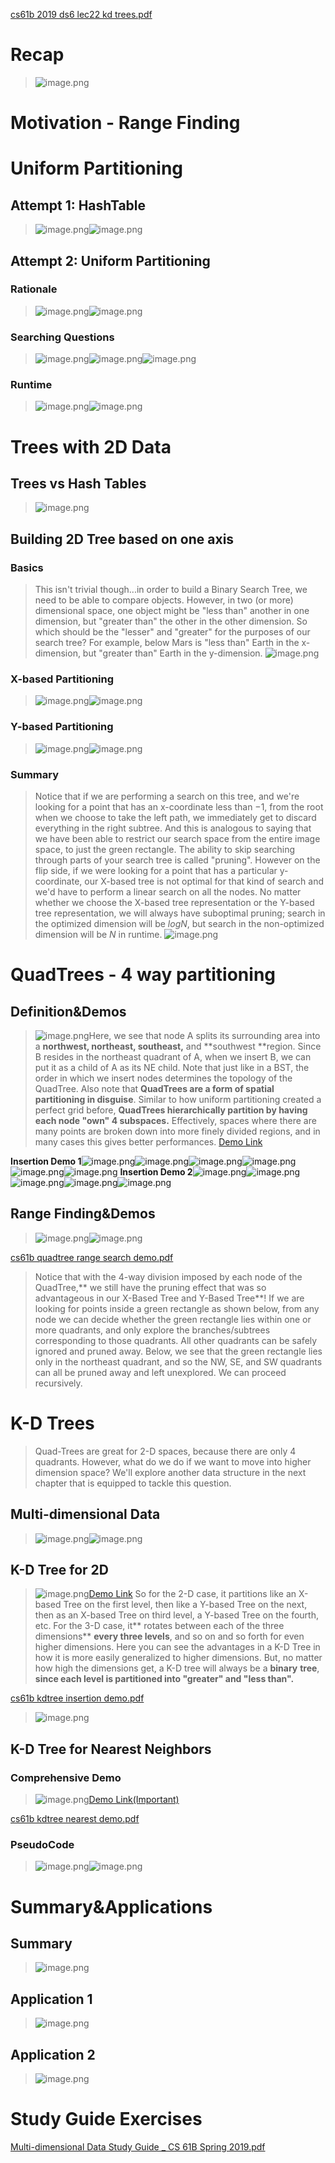 [cs61b 2019 ds6 lec22 kd trees.pdf](https://www.yuque.com/attachments/yuque/0/2023/pdf/12393765/1676795436657-fce56ee1-77fe-4d18-90ef-610b10de98fb.pdf)

# Recap
> ![image.png](QuadTrees_K-D_Trees.assets/20230302_0959402138.png)


# Motivation - Range Finding
> 



# Uniform Partitioning
## Attempt 1: HashTable
> ![image.png](QuadTrees_K-D_Trees.assets/20230302_0959406083.png)![image.png](QuadTrees_K-D_Trees.assets/20230302_0959408858.png)



## Attempt 2: Uniform Partitioning
### Rationale
> ![image.png](QuadTrees_K-D_Trees.assets/20230302_0959402330.png)![image.png](QuadTrees_K-D_Trees.assets/20230302_0959411178.png)



### Searching Questions
> ![image.png](QuadTrees_K-D_Trees.assets/20230302_0959419207.png)![image.png](QuadTrees_K-D_Trees.assets/20230302_0959417763.png)![image.png](QuadTrees_K-D_Trees.assets/20230302_0959413730.png)



### Runtime
> ![image.png](QuadTrees_K-D_Trees.assets/20230302_0959417237.png)![image.png](QuadTrees_K-D_Trees.assets/20230302_0959426088.png)




# Trees with 2D Data
## Trees vs Hash Tables
> ![image.png](QuadTrees_K-D_Trees.assets/20230302_0959422816.png)



## Building 2D Tree based on one axis
### Basics
> This isn't trivial though...in order to build a Binary Search Tree, we need to be able to compare objects. However, in two (or more) dimensional space, one object might be "less than" another in one dimension, but "greater than" the other in the other dimension. So which should be the "lesser" and "greater" for the purposes of our search tree?
> For example, below Mars is "less than" Earth in the x-dimension, but "greater than" Earth in the y-dimension.
> ![image.png](QuadTrees_K-D_Trees.assets/20230302_0959421202.png)



### X-based Partitioning
> ![image.png](QuadTrees_K-D_Trees.assets/20230302_0959423769.png)![image.png](QuadTrees_K-D_Trees.assets/20230302_0959424175.png)


### Y-based Partitioning
> ![image.png](QuadTrees_K-D_Trees.assets/20230302_0959422887.png)![image.png](QuadTrees_K-D_Trees.assets/20230302_0959425816.png)


### Summary
> Notice that if we are performing a search on this tree, and we're looking for a point that has an x-coordinate less than −1, from the root when we choose to take the left path, we immediately get to discard everything in the right subtree. And this is analogous to saying that we have been able to restrict our search space from the entire image space, to just the green rectangle. The ability to skip searching through parts of your search tree is called "pruning".
> However on the flip side, if we were looking for a point that has a particular y-coordinate, our X-based tree is not optimal for that kind of search and we'd have to perform a linear search on all the nodes.
> No matter whether we choose the X-based tree representation or the Y-based tree representation, we will always have suboptimal pruning; search in the optimized dimension will be $logN$, but search in the non-optimized dimension will be $N$ in runtime.
> ![image.png](QuadTrees_K-D_Trees.assets/20230302_0959434106.png)




# QuadTrees - 4 way partitioning
## Definition&Demos
> ![image.png](QuadTrees_K-D_Trees.assets/20230302_0959433913.png)Here, we see that node A splits its surrounding area into a **northwest, northeast, southeast,** and **southwest **region. Since B resides in the northeast quadrant of A, when we insert B, we can put it as a child of A as its NE child.
> Note that just like in a BST, the order in which we insert nodes determines the topology of the QuadTree.
> Also note that **QuadTrees are a form of spatial partitioning in disguise**. Similar to how uniform partitioning created a perfect grid before, **QuadTrees hierarchically partition by having each node "own" 4 subspaces.**
> Effectively, spaces where there are many points are broken down into more finely divided regions, and in many cases this gives better performances.
> [Demo Link](https://docs.google.com/presentation/d/1vqAJkvUxSh-Eq4iIJZevjpY29nagNTjx-4N3HpDi0UQ/pub?start=false&loop=false&delayms=3000&slide=id.g11f44e6637_0_623)

**Insertion Demo 1**![image.png](QuadTrees_K-D_Trees.assets/20230302_0959438971.png)![image.png](QuadTrees_K-D_Trees.assets/20230302_0959437290.png)![image.png](QuadTrees_K-D_Trees.assets/20230302_0959435004.png)![image.png](QuadTrees_K-D_Trees.assets/20230302_0959439004.png)![image.png](QuadTrees_K-D_Trees.assets/20230302_0959436862.png)![image.png](QuadTrees_K-D_Trees.assets/20230302_0959434777.png)
**Insertion Demo 2**![image.png](QuadTrees_K-D_Trees.assets/20230302_0959432187.png)![image.png](QuadTrees_K-D_Trees.assets/20230302_0959436664.png)![image.png](QuadTrees_K-D_Trees.assets/20230302_0959437243.png)![image.png](QuadTrees_K-D_Trees.assets/20230302_0959442117.png)![image.png](QuadTrees_K-D_Trees.assets/20230302_0959448589.png)

## Range Finding&Demos
> ![image.png](QuadTrees_K-D_Trees.assets/20230302_0959445805.png)![image.png](QuadTrees_K-D_Trees.assets/20230302_0959444894.png)

[cs61b quadtree range search demo.pdf](https://www.yuque.com/attachments/yuque/0/2023/pdf/12393765/1677073451526-42de980d-8939-40ad-a2fc-2f45ad387984.pdf)
> Notice that with the 4-way division imposed by each node of the QuadTree,** we still have the pruning effect that was so advantageous in our X-Based Tree and Y-Based Tree**! If we are looking for points inside a green rectangle as shown below, from any node we can decide whether the green rectangle lies within one or more quadrants, and only explore the branches/subtrees corresponding to those quadrants. All other quadrants can be safely ignored and pruned away. Below, we see that the green rectangle lies only in the northeast quadrant, and so the NW, SE, and SW quadrants can all be pruned away and left unexplored. We can proceed recursively.



# K-D Trees
> Quad-Trees are great for 2-D spaces, because there are only 4 quadrants. However, what do we do if we want to move into higher dimension space? We'll explore another data structure in the next chapter that is equipped to tackle this question.


## Multi-dimensional Data
> ![image.png](QuadTrees_K-D_Trees.assets/20230302_0959448346.png)![image.png](QuadTrees_K-D_Trees.assets/20230302_0959446610.png)



## K-D Tree for 2D
> ![image.png](QuadTrees_K-D_Trees.assets/20230302_0959445119.png)[Demo Link](https://docs.google.com/presentation/d/1WW56RnFa3g6UJEquuIBymMcu9k2nqLrOE1ZlnTYFebg/edit#slide=id.g54b6045b73_0_38)
> So for the 2-D case, it partitions like an X-based Tree on the first level, then like a Y-based Tree on the next, then as an X-based Tree on third level, a Y-based Tree on the fourth, etc.
> For the 3-D case, it** rotates between each of the three dimensions** **every three levels**, and so on and so forth for even higher dimensions. Here you can see the advantages in a K-D Tree in how it is more easily generalized to higher dimensions. 
> But, no matter how high the dimensions get, a K-D tree will always be a **binary** **tree**, **since each level is partitioned into "greater" and "less than".**

[cs61b kdtree insertion demo.pdf](https://www.yuque.com/attachments/yuque/0/2023/pdf/12393765/1676875152208-768b4bfd-895b-4c84-8fa5-46a19c09cd7f.pdf)
> ![image.png](QuadTrees_K-D_Trees.assets/20230302_0959446616.png)



## K-D Tree for Nearest Neighbors
### Comprehensive Demo
> ![image.png](QuadTrees_K-D_Trees.assets/20230302_0959459949.png)[Demo Link(Important)](https://docs.google.com/presentation/d/1DNunK22t-4OU_9c-OBgKkMAdly9aZQkWuv_tBkDg1G4/edit#slide=id.g54b6045cf5_150_2705)

[cs61b kdtree nearest demo.pdf](https://www.yuque.com/attachments/yuque/0/2023/pdf/12393765/1676875122358-e379b259-26df-480e-a38e-de2893c28e63.pdf)


### PseudoCode
> ![image.png](QuadTrees_K-D_Trees.assets/20230302_0959457683.png)![image.png](QuadTrees_K-D_Trees.assets/20230302_0959458935.png)



# Summary&Applications
## Summary
> ![image.png](QuadTrees_K-D_Trees.assets/20230302_0959459237.png)



## Application 1
> ![image.png](QuadTrees_K-D_Trees.assets/20230302_0959451188.png)



## Application 2
> ![image.png](QuadTrees_K-D_Trees.assets/20230302_0959455227.png)




# Study Guide Exercises
[Multi-dimensional Data Study Guide _ CS 61B Spring 2019.pdf](https://www.yuque.com/attachments/yuque/0/2023/pdf/12393765/1676795465805-5d13c319-17bb-4ada-9c4b-8d0eef56804c.pdf)
